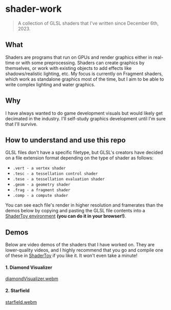 # shader-work
> A collection of GLSL shaders that I've written since December 6th, 2023.

## What
Shaders are programs that run on GPUs and render graphics either in real-time or with some preprocessing. Shaders can create graphics by themselves, or work with existing objects to add effects like shadows/realistic lighting, etc. My focus is currently on Fragment shaders, which work as standalone graphics most of the time, but I aim to be able to write complex lighting and water graphics.

## Why 
I have always wanted to do game development visuals but would likely get decimated in the industry. I'll self-study graphics development until I'm sure that I'll survive.

## How to understand and use this repo
GLSL files don't have a specific filetype, but GLSL's creators have decided on a file extension format depending on the type of shader as follows:
* `.vert - a vertex shader`
* `.tesc - a tessellation control shader`
* `.tese - a tessellation evaluation shader`
* `.geom - a geometry shader`
* `.frag - a fragment shader`
* `.comp - a compute shader`

You can see each file's render in higher resolution and framerates than the demos below by copying and pasting the GLSL file contents into a [ShaderToy environment](https://www.shadertoy.com/new) **(you can do it in your browser!)**.

## Demos
Below are video demos of the shaders that I have worked on. They are lower-quality videos, and I highly recommend that you go and compile one of these in [ShaderToy](https://www.shadertoy.com/new) if you like it. It won't even take a minute!

#### 1. Diamond Visualizer
[diamondVisualizer.webm](https://github.com/tuansydau/shader-work/assets/26176104/4bed8ed5-1b38-4ffc-85b5-a385185be589)

#### 2. Starfield
[starfield.webm](https://github.com/tuansydau/shader-work/assets/26176104/6a06ff33-9692-45a7-926a-277709bf8455)
